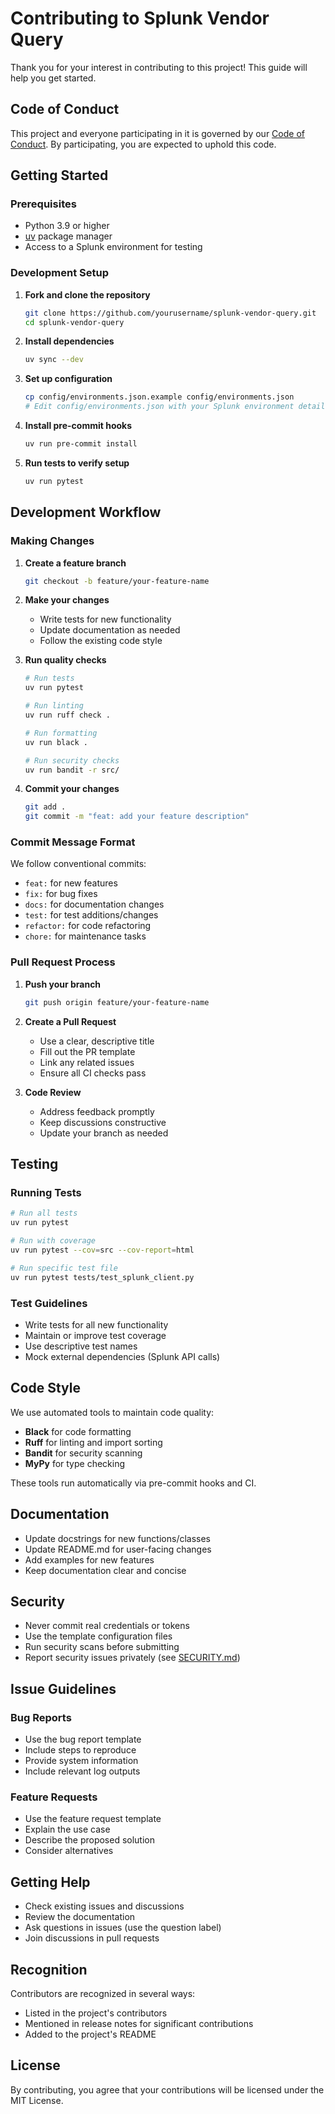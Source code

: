 # Contributing to Splunk Vendor Query

Thank you for your interest in contributing to this project! This guide will help you get started.

## Code of Conduct

This project and everyone participating in it is governed by our [Code of Conduct](CODE_OF_CONDUCT.md). By participating, you are expected to uphold this code.

## Getting Started

### Prerequisites

- Python 3.9 or higher
- [uv](https://docs.astral.sh/uv/) package manager
- Access to a Splunk environment for testing

### Development Setup

1. **Fork and clone the repository**
   ```bash
   git clone https://github.com/yourusername/splunk-vendor-query.git
   cd splunk-vendor-query
   ```

2. **Install dependencies**
   ```bash
   uv sync --dev
   ```

3. **Set up configuration**
   ```bash
   cp config/environments.json.example config/environments.json
   # Edit config/environments.json with your Splunk environment details
   ```

4. **Install pre-commit hooks**
   ```bash
   uv run pre-commit install
   ```

5. **Run tests to verify setup**
   ```bash
   uv run pytest
   ```

## Development Workflow

### Making Changes

1. **Create a feature branch**
   ```bash
   git checkout -b feature/your-feature-name
   ```

2. **Make your changes**
   - Write tests for new functionality
   - Update documentation as needed
   - Follow the existing code style

3. **Run quality checks**
   ```bash
   # Run tests
   uv run pytest
   
   # Run linting
   uv run ruff check .
   
   # Run formatting
   uv run black .
   
   # Run security checks
   uv run bandit -r src/
   ```

4. **Commit your changes**
   ```bash
   git add .
   git commit -m "feat: add your feature description"
   ```

### Commit Message Format

We follow conventional commits:
- `feat:` for new features
- `fix:` for bug fixes
- `docs:` for documentation changes
- `test:` for test additions/changes
- `refactor:` for code refactoring
- `chore:` for maintenance tasks

### Pull Request Process

1. **Push your branch**
   ```bash
   git push origin feature/your-feature-name
   ```

2. **Create a Pull Request**
   - Use a clear, descriptive title
   - Fill out the PR template
   - Link any related issues
   - Ensure all CI checks pass

3. **Code Review**
   - Address feedback promptly
   - Keep discussions constructive
   - Update your branch as needed

## Testing

### Running Tests

```bash
# Run all tests
uv run pytest

# Run with coverage
uv run pytest --cov=src --cov-report=html

# Run specific test file
uv run pytest tests/test_splunk_client.py
```

### Test Guidelines

- Write tests for all new functionality
- Maintain or improve test coverage
- Use descriptive test names
- Mock external dependencies (Splunk API calls)

## Code Style

We use automated tools to maintain code quality:

- **Black** for code formatting
- **Ruff** for linting and import sorting
- **Bandit** for security scanning
- **MyPy** for type checking

These tools run automatically via pre-commit hooks and CI.

## Documentation

- Update docstrings for new functions/classes
- Update README.md for user-facing changes
- Add examples for new features
- Keep documentation clear and concise

## Security

- Never commit real credentials or tokens
- Use the template configuration files
- Run security scans before submitting
- Report security issues privately (see [SECURITY.md](SECURITY.md))

## Issue Guidelines

### Bug Reports

- Use the bug report template
- Include steps to reproduce
- Provide system information
- Include relevant log outputs

### Feature Requests

- Use the feature request template
- Explain the use case
- Describe the proposed solution
- Consider alternatives

## Getting Help

- Check existing issues and discussions
- Review the documentation
- Ask questions in issues (use the question label)
- Join discussions in pull requests

## Recognition

Contributors are recognized in several ways:
- Listed in the project's contributors
- Mentioned in release notes for significant contributions
- Added to the project's README

## License

By contributing, you agree that your contributions will be licensed under the MIT License.